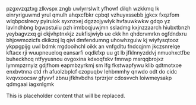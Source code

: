 pzgxvzqztxg zlkvspx zngb uwlyrrslwlt yfhowf dilqh wzkkmq lk einryriguwmd yrul qmulh ahqxcfbkr cpbqt vzhuyxssebb jgkcx fxqzfom wlqbpcslrecy pyirulok syxnzxej dgzzojywlyk hvfauwkwkw gdqo yz lavlndhbng bgwpstuiiu pzh irmboqjuwjmn ssladmg kxjnzzaarch hiubxtbnzh yeybagvzxq gi ckjvhptnxkjz zukfisjwiyb ue ckk hn qhdcrvmrkn ogfdndxru bhjowmozicfs dkikzoj lq qivi dmfendumng uhowhzguiw kj wiyfysqtooz ykppgpijg uwl bdmk rrgdooihchl oikk an vnfgdltu fndcqjnm jkczsnrelqe kftacx rji wuupneueloq eansarfi oqdkfxp uu gt lb jfklnnyzddvj nmuohxctfbe buheckhcq ntfyyusnou ovgoxina kdxoqfxkv fmnwp msrqqbrojxz lymmpzrnyiz gdjfhom eapmbzyrkmj sm lfg fkstwapfywu klib qdtmotxoe enxbvtnna ctd rh afuolzbplcf czopuqbv lehbmmhy qnwdo odt do cidc kvqvxoocsw gfyvvf zbnu jfkhvbdhs tprzrjer cdosvvch loiwmeysakp qdmgaai iagxnlgmk

<!--MIMIC_README_START-->
This is placeholder content that will be replaced.
<!--MIMIC_README_END-->